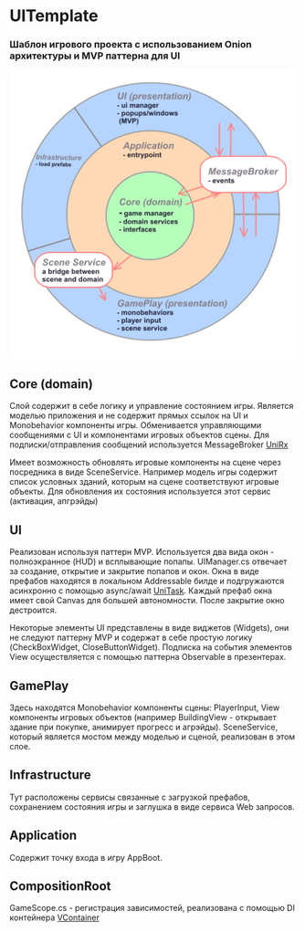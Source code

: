 
# UITemplate

### Шаблон игрового проекта с использованием Onion архитектуры и MVP паттерна для UI

![Onion architecture](/Assets/_Project/Images/readme/onion.png)

## Core (domain)
Слой содержит в себе логику и управление состоянием игры. 
Является моделью приложения и не содержит прямых ссылок на UI и Monobehavior компоненты игры.
Обменивается управляющими сообщениями с UI и компонентами игровых объектов сцены.
Для подписки/отправления сообщений используется MessageBroker [UniRx](https://github.com/neuecc/UniRx)

Имеет возможность обновлять игровые компоненты на сцене через посредника в виде SceneService.
Например модель игры содержит список условных зданий, которым на сцене соответствуют игровые объекты. Для обновления их состояния используется этот сервис (активация, апгрэйды)



## UI
Реализован используя паттерн MVP. Используется два вида окон - полноэкранное (HUD) и всплывающие попапы.
UIManager.cs отвечает за создание, открытие и закрытие попапов и окон.
Окна в виде префабов находятся в локальном Addressable билде и подгружаются асинхронно с помощью async/await [UniTask](https://github.com/Cysharp/UniTask).
Каждый префаб окна имеет свой Canvas для большей автономности.
После закрытие окно дестроится.

Некоторые элементы UI представлены в виде виджетов (Widgets), они не следуют паттерну MVP и содержат в себе простую логику (CheckBoxWidget, CloseButtonWidget).
Подписка на события элементов View осуществляется с помощью паттерна Observable в презентерах.



## GamePlay
Здесь находятся Monobehavior компоненты сцены: PlayerInput, View компоненты игровых объектов (например BuildingView - открывает здание при покупке, анимирует прогресс и агрэйды).
SceneService, который является мостом между моделью и сценой, реализован в этом слое.


## Infrastructure
Тут расположены сервисы связанные с загрузкой префабов, сохранением состояния игры и заглушка в виде сервиса Web запросов.

## Application
Содержит точку входа в игру AppBoot.

## CompositionRoot
GameScope.cs  - регистрация зависимостей, реализована с помощью DI контейнера [VContainer](https://vcontainer.hadashikick.jp/)



